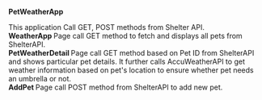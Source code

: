 <b> PetWeatherApp </b>

This application Call GET, POST methods from Shelter API. 
<br/> <b> WeatherApp </b>  Page call GET method to fetch and displays all pets from ShelterAPI.
<br/> <b> PetWeatherDetail </b> Page call GET method based on Pet ID from ShelterAPI and shows particular pet details. It further calls AccuWeatherAPI to get weather 
information based on pet's location to ensure whether pet needs an umbrella or not.
<br/> <b> AddPet </b> Page call POST method from ShelterAPI to add new pet.
